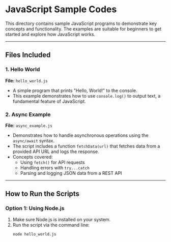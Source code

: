 # JavaScript Sample Codes

This directory contains sample JavaScript programs to demonstrate key concepts and functionality. The examples are suitable for beginners to get started and explore how JavaScript works.

---

## **Files Included**

### 1. **Hello World**
   **File:** `hello_world.js`  
   - A simple program that prints "Hello, World!" to the console.  
   - This example demonstrates how to use `console.log()` to output text, a fundamental feature of JavaScript.

### 2. **Async Example**
   **File:** `async_example.js`  
   - Demonstrates how to handle asynchronous operations using the `async/await` syntax.  
   - The script includes a function `fetchData(url)` that fetches data from a provided API URL and logs the response.  
   - Concepts covered:
     - Using `fetch()` for API requests
     - Handling errors with `try...catch`
     - Parsing and logging JSON data from a REST API

---

## **How to Run the Scripts**

### **Option 1: Using Node.js**
1. Make sure Node.js is installed on your system.
2. Run the script via the command line:
   ```bash
   node hello_world.js